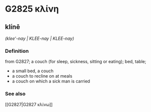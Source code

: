 # G2825 κλίνη

## klínē

_(klee'-nay | KLEE-nay | KLEE-nay)_

### Definition

from G2827; a couch (for sleep, sickness, sitting or eating); bed, table; 

- a small bed, a couch
- a couch to recline on at meals
- a couch on which a sick man is carried

### See also

[[G2827|G2827 κλίνω]]
